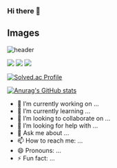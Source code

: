 ### Hi there 👋

## Images

![header](https://capsule-render.vercel.app/api?type=cylinder&height=200&color=gradient&text=안녕하세요%20오형동입니다.&reversal=true&fontSize=40)

<!--[![조회수](https://hits.seeyoufarm.com/api/count/incr/badge.svg?url=https%3A%2F%2Fgithub.com%2Fdhgudehd98&count_bg=%2379C83D&title_bg=%23555555&icon=&icon_color=%23E7E7E7&title =hits&edge_plat=false)](https://hits.seeyoufarm.com)-->

<img src="https://img.shields.io/badge/java-007396?style=for-the-badge&logo=java&logoColor=white">
<img src="https://img.shields.io/badge/mysql-4479A1?style=for-the-badge&logo=mysql&logoColor=white">
<img src="https://img.shields.io/badge/spring-6DB33F?style=for-the-badge&logo=spring&logoColor=white">

[![Solved.ac Profile](http://mazassumnida.wtf/api/v2/generate_badge?boj=dhgudehd98)](https://solved.ac/dhgudehd98/)


[![Anurag's GitHub stats](https://github-readme-stats.vercel.app/api?username=dhgudehd98 )](https://github.com/anuraghazra/github-readme-stats)


- 🔭 I’m currently working on ...
- 🌱 I’m currently learning ...
- 👯 I’m looking to collaborate on ...
- 🤔 I’m looking for help with ...
- 💬 Ask me about ...
- 📫 How to reach me: ...
- 😄 Pronouns: ...
- ⚡ Fun fact: ...

